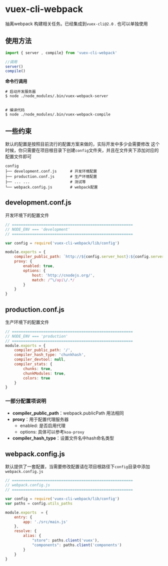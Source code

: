 # vuex-cli-webpack
抽离webpack 构建相关任务。已经集成到`vuex-cli@2.0` .
也可以单独使用

## 使用方法

```javascript
import { server , compile} from 'vuex-cli-webpack'

//调用
server()
compile()
```

**命令行调用**
```
# 启动开发服务器
$ node ./node_modules/.bin/vuex-webpack-server


# 编译代码
$ node ./node_modules/.bin/vuex-webpack-compile

```

## 一些约束
默认的配置是按照目前流行的配置方案来做的，实际开发中多少会需要修改
这个时候，你只需要在项目根目录下创建`config`文件夹，并且在文件夹下添加对应的配置文件即可
```
config
├── development.conf.js      # 开发环境配置
├── production.conf.js		 # 生产环境配置
├── ... ...					 # 测试等
└── webpack.config.js		 # webpack配置
```

## development.conf.js

开发环境下的配置文件

```javascript
// ======================================================
// NODE_ENV === 'development'
// ======================================================

var config = require('vuex-cli-webpack/lib/config')

module.exports = {
	compiler_public_path: `http://${config.server_host}:${config.server_port}/`,
	proxy: {
		enabled: true,
		options: {
			host: 'http://cnodejs.org/',
			match: /^\/api\/.*/
		}
	}
}
```

## production.conf.js

生产环境下的配置文件

```javascript
// ======================================================
// NODE_ENV === 'production'
// ======================================================
module.exports = {
	compiler_public_path: '/',
	compiler_hash_type: 'chunkhash',
	compiler_devtool: null,
	compiler_stats: {
		chunks: true,
		chunkModules: true,
		colors: true
	}
}
```

### 一部分配置项说明

+ **compiler_public_path**：webpack.publicPath 用法相同
+ **proxy**：用于配置代理服务器
	- enabled: 是否启用代理
	- options: 具体可以参考`koa-proxy`
+ **compiler_hash_type**：设置文件名中hash命名类型


## webpack.config.js

默认提供了一套配置，当需要修改配置请在项目根路径下`config`目录中添加 `webpack.config.js`

```javascript
// ======================================================
// webpack.config.js
// ======================================================

var config = require('vuex-cli-webpack/lib/config')
var paths = config.utils_paths

module.exports  = {
	entry: {
		app: './src/main.js'
	},
	resolve: {
		alias: {
			"store": paths.client('vuex'),
			"components": paths.client('components')
		}
	}
}
```